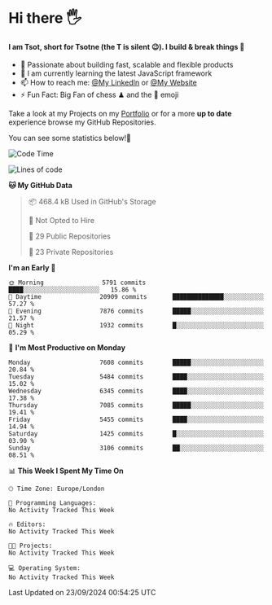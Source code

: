 # Hi there :raised_hand_with_fingers_splayed:
#### I am Tsot, short for Tsotne (the T is silent :wink:). I build & break things :space_invader:
- :telescope: Passionate about building fast, scalable and flexible products
- :seedling: I am currently learning the latest JavaScript framework 
- :mailbox: How to reach me: [@My LinkedIn](https://www.linkedin.com/in/tsotne-gvadzabia/) or [@My Website](https://tsotne.co.uk/contact)
- :zap: Fun Fact: Big Fan of chess ♟ and the 👾 emoji

Take a look at my Projects on my [Portfolio](https://tsotne.co.uk/) or for a more **up to date** experience browse my GitHub Repositories.

You can see some statistics below!:space_invader:
<!--START_SECTION:waka-->
![Code Time](http://img.shields.io/badge/Code%20Time-761%20hrs%202%20mins-blue)

![Lines of code](https://img.shields.io/badge/From%20Hello%20World%20I%27ve%20Written-12.9%20million%20lines%20of%20code-blue)

**🐱 My GitHub Data** 

> 📦 468.4 kB Used in GitHub's Storage 
 > 
> 🚫 Not Opted to Hire
 > 
> 📜 29 Public Repositories 
 > 
> 🔑 23 Private Repositories 
 > 
**I'm an Early 🐤** 

```text
🌞 Morning                5791 commits        ████░░░░░░░░░░░░░░░░░░░░░   15.86 % 
🌆 Daytime                20909 commits       ██████████████░░░░░░░░░░░   57.27 % 
🌃 Evening                7876 commits        █████░░░░░░░░░░░░░░░░░░░░   21.57 % 
🌙 Night                  1932 commits        █░░░░░░░░░░░░░░░░░░░░░░░░   05.29 % 
```
📅 **I'm Most Productive on Monday** 

```text
Monday                   7608 commits        █████░░░░░░░░░░░░░░░░░░░░   20.84 % 
Tuesday                  5484 commits        ████░░░░░░░░░░░░░░░░░░░░░   15.02 % 
Wednesday                6345 commits        ████░░░░░░░░░░░░░░░░░░░░░   17.38 % 
Thursday                 7085 commits        █████░░░░░░░░░░░░░░░░░░░░   19.41 % 
Friday                   5455 commits        ████░░░░░░░░░░░░░░░░░░░░░   14.94 % 
Saturday                 1425 commits        █░░░░░░░░░░░░░░░░░░░░░░░░   03.90 % 
Sunday                   3106 commits        ██░░░░░░░░░░░░░░░░░░░░░░░   08.51 % 
```


📊 **This Week I Spent My Time On** 

```text
🕑︎ Time Zone: Europe/London

💬 Programming Languages: 
No Activity Tracked This Week

🔥 Editors: 
No Activity Tracked This Week

🐱‍💻 Projects: 
No Activity Tracked This Week

💻 Operating System: 
No Activity Tracked This Week
```


 Last Updated on 23/09/2024 00:54:25 UTC
<!--END_SECTION:waka-->
